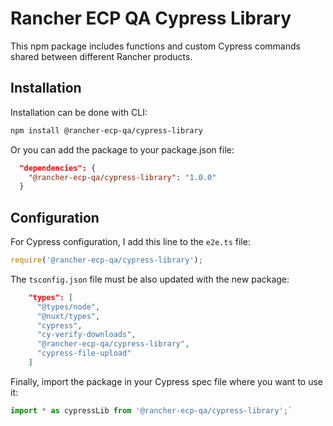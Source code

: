# Rancher ECP QA Cypress Library

This npm package includes functions and custom Cypress commands shared between different Rancher products.

## Installation
Installation can be done with CLI:

```bash
npm install @rancher-ecp-qa/cypress-library
```

Or you can add the package to your package.json file:

```json
  "dependencies": {
    "@rancher-ecp-qa/cypress-library": "1.0.0"
  }
```

## Configuration

For Cypress configuration, I add this line to the  `e2e.ts` file:

```typescript
require('@rancher-ecp-qa/cypress-library');
```

The `tsconfig.json` file must be also updated with the new package:

```json
    "types": [
      "@types/node",
      "@nuxt/types",
      "cypress",
      "cy-verify-downloads",
      "@rancher-ecp-qa/cypress-library",
      "cypress-file-upload"
    ]
```

Finally, import the package in your Cypress spec file where you want to use it:

```typescript
import * as cypressLib from '@rancher-ecp-qa/cypress-library';`
```